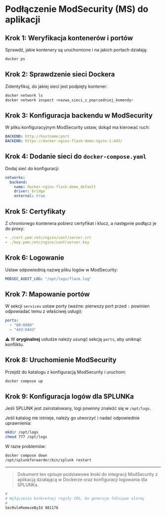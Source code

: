 # Podłączenie ModSecurity (MS) do aplikacji

## Krok 1: Weryfikacja kontenerów i portów

Sprawdź, jakie kontenery są uruchomione i na jakich portach działają:

```bash
docker ps
```

## Krok 2: Sprawdzenie sieci Dockera

Zidentyfikuj, do jakiej sieci jest podpięty kontener:

```bash
docker network ls
docker network inspect <nazwa_sieci_z_poprzedniej_komendy>
```

## Krok 3: Konfiguracja backendu w ModSecurity

W pliku konfiguracyjnym ModSecurity ustaw, dokąd ma kierować ruch:

```yaml
BACKEND: http://hostname:port
BACKEND: https://docker-nginx-flask-demo-nginx-1:443/
```

## Krok 4: Dodanie sieci do `docker-compose.yaml`

Dodaj sieć do konfiguracji:

```yaml
networks:
  backend:
    name: docker-nginx-flask-demo_default
    driver: bridge
    external: true
```

## Krok 5: Certyfikaty

Z chronionego kontenera pobierz certyfikat i klucz, a następnie podłącz je do proxy:

```yaml
- ./cert.pem:/etc/nginx/conf/server.crt
- ./key.pem:/etc/nginx/conf/server.key
```

## Krok 6: Logowanie

Ustaw odpowiednią nazwę pliku logów w ModSecurity:

```yaml
MODSEC_AUDIT_LOG: "/opt/logs/flask.log"
```

## Krok 7: Mapowanie portów

W sekcji `services` ustaw porty (ważne: pierwszy port przed `:` powinien odpowiadać temu z właściwej usługi):

```yaml
ports:
  - "80:8080"
  - "443:8443"
```

⚠️ W **oryginalnej** usłudze należy usunąć sekcję `ports`, aby uniknąć konfliktu.

## Krok 8: Uruchomienie ModSecurity

Przejdź do katalogu z konfiguracją ModSecurity i uruchom:

```bash
docker compose up
```

## Krok 9: Konfiguracja logów dla SPLUNKa

Jeśli SPLUNK jest zainstalowany, logi powinny znaleźć się w `/opt/logs`.

Jeśli katalog nie istnieje, należy go utworzyć i nadać odpowiednie uprawnienia:

```bash
mkdir /opt/logs
chmod 777 /opt/logs
```

W razie problemów:

```bash
docker compose down
/opt/splunkforwarder/bin/splunk restart
```

---

> Dokument ten opisuje podstawowe kroki do integracji ModSecurity z aplikacją działającą w Dockerze oraz konfiguracji logowania dla SPLUNKa.

```bash
#
# Wyłączenie konkretnej reguły CRS, bo generuje fałszywe alarmy
#
SecRuleRemoveById 981176
```

